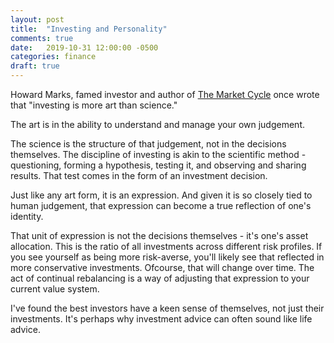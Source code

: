 ```yaml
---
layout: post
title:  "Investing and Personality"
comments: true
date:   2019-10-31 12:00:00 -0500
categories: finance
draft: true
---
```


Howard Marks, famed investor and author of [The Market Cycle](https://www.amazon.ca/dp/B078977BRM/ref=dp-kindle-redirect?_encoding=UTF8&btkr=1) once wrote that "investing is more art than science." 

The art is in the ability to understand and manage your own judgement. 

The science is the structure of that judgement, not in the decisions themselves. The discipline of investing is akin to the scientific method - questioning, forming a hypothesis, testing it, and observing and sharing results. That test comes in the form of an investment decision. 

Just like any art form, it is an expression. And given it is so closely tied to human judgement, that expression can become a true reflection of one's identity. 

That unit of expression is not the decisions themselves - it's one's asset allocation. This is the ratio of all investments across different risk profiles. If you see yourself as being more risk-averse, you'll likely see that reflected in more conservative investments. Ofcourse, that will change over time. The act of continual rebalancing is a way of adjusting that expression to your current value system. 

I've found the best investors have a keen sense of themselves, not just their investments. It's perhaps why investment advice can often sound like life advice.